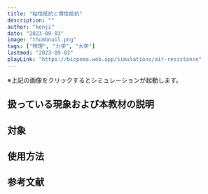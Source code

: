 ```yaml
---
title: "粘性抵抗と慣性抵抗"
description: ""
author: "kenji"
date: "2023-09-03"
image: "thumbnail.png"
tags: ["物理", "力学", "大学"]
lastmod: "2023-09-03"
playLink: "https://bicpema.web.app/simulations/air-resistance"
---
```


※上記の画像をクリックするとシミュレーションが起動します。

## 扱っている現象および本教材の説明

## 対象

## 使用方法

## 参考文献

